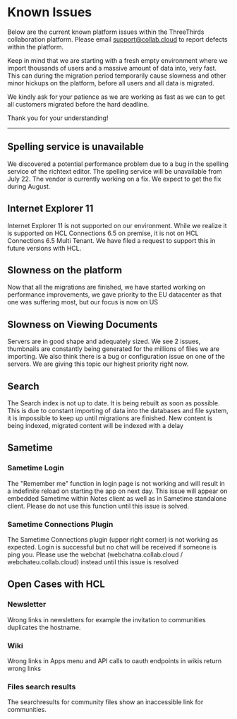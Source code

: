 # Known Issues

Below are the current known platform issues within the ThreeThirds collaboration platform. Please email [support@collab.cloud](mailto:support@collab.cloud) to report defects within the platform.

Keep in mind that we are starting with a fresh empty environment where we import thousands of users and a massive amount of data into, very fast. This can during the migration period temporarily cause slowness and other minor hickups on the platform, before all users and all data is migrated.

We kindly ask for your patience as we are working as fast as we can to get all customers migrated before the hard deadline.

Thank you for your understanding!

---

## Spelling service is unavailable

We discovered a potential performance problem due to a bug in the spelling service of the richtext editor. The spelling service will be unavailable from July 22. The vendor is currently working on a fix. We expect to get the fix during August.

## Internet Explorer 11

Internet Explorer 11 is not supported on our environment. While we realize it is supported on HCL Connections 6.5 on premise, it is not on HCL Connections 6.5 Multi Tenant. We have filed a request to support this in future versions with HCL.

## Slowness on the platform

Now that all the migrations are finished, we have started working on performance improvements, we gave priority to the EU datacenter as that one was suffering most, but our focus is now on US

## Slowness on Viewing Documents

Servers are in good shape and adequately sized. We see 2 issues, thumbnails are constantly being generated for the millions of files we are importing. We also think there is a bug or configuration issue on one of the servers. We are giving this topic our highest priority right now.

## Search

The Search index is not up to date. It is being rebuilt as soon as possible. This is due to constant importing of data into the databases and file system, it is impossible to keep up until migrations are finished. New content is being indexed, migrated content will be indexed with a delay

## Sametime

### Sametime Login

The "Remember me" function in login page is not working and will result in a indefinite reload on starting the app on next day. This issue will appear on embedded Sametime within Notes client as well as in Sametime standalone client.
Please do not use this function until this issue is solved.

### Sametime Connections Plugin

The Sametime Connections plugin (upper right corner) is not working as expected. Login is successful but no chat will be received if someone is ping you.
Please use the webchat (webchatna.collab.cloud / webchateu.collab.cloud) instead until this issue is resolved

## Open Cases with HCL

### Newsletter

Wrong links in newsletters for example the invitation to communities duplicates the hostname.

### Wiki

Wrong links in Apps menu and API calls to oauth endpoints in wikis return wrong links

### Files search results

The searchresults for community files show an inaccessible link for communities.
